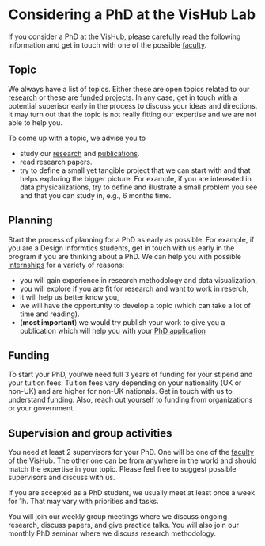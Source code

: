 # Considering a PhD at the VisHub Lab

  If you consider a PhD at the VisHub, please carefully read the following information and get in touch with one of the possible [faculty](https://vishub.net/people).
  
  
## Topic

We always have a list of topics. Either these are open topics related to our [research](https://vishub.net/index#projects) or these are [funded projects](https://vishub.net/jobs/index.html). In any case, get in touch with a potential superisor early in the process to discuss your ideas and directions. It may turn out that the topic is not really fitting our expertise and we are not able to help you.

To come up with a topic, we advise you to 
* study our [research](https://vishub.net/index#projects) and [publications](https://vishub.net/publications). 
* read research papers. 
* try to define a small yet tangible project that we can start with and that helps exploring the bigger picture. For example, if you are intereated in data physicalizations, try to define and illustrate a small problem you see and that you can study in, e.g., 6 months time.
 

## Planning

Start the process of planning for a PhD as early as possible. For example, if you are a Design Informtics students, get in touch with us early in the program if you are thinking about a PhD. We can help you with possible [internships](https://vishub.net/jobs/index.html) for a variety of reasons: 
* you will gain experience in research methodology and data visualization, 
* you will explore if you are fit for research and want to work in reserch, 
* it will help us better know you, 
* we will have the opportunity to develop a topic (which can take a lot of time and reading). 
* (**most important**) we would try publish your work to give you a publication which will help you with your [PhD application](https://vishub.net/jobs/index.html)


## Funding

To start your PhD, you/we need full 3 years of funding for your stipend and your tuition fees. Tuition fees vary depending on your nationality (UK or non-UK) and are higher for non-UK nationals. Get in touch with us to understand funding. Also, reach out yourself to funding from organizations or your government.

## Supervision and group activities

You need at least 2 supervisors for your PhD. One will be one of the [faculty](https://vishub.net/people) of the VisHub. The other one can be from anywhere in the world and should match the expertise in your topic. Please feel free to suggest possible supervisors and discuss with us. 

If you are accepted as a PhD student, we usually meet at least once a week for 1h. That may vary with priorities and tasks. 

You will join our weekly group meetings where we discuss ongoing research, discuss papers, and give practice talks. You will also join our monthly PhD seminar where we discuss research methodology.



